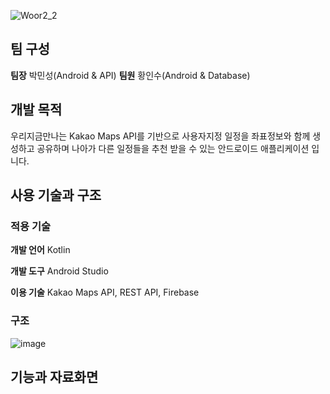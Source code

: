 ![Woor2_2](https://github.com/Insoo-Hwang/WooR2/assets/72377913/29116fdc-1da3-474a-b5ff-e73efe318c4f)

## 팀 구성
**팀장** 박민성(Android & API)
**팀원** 황인수(Android & Database)

## 개발 목적
우리지금만나는 Kakao Maps API를 기반으로 사용자지정 일정을 좌표정보와 함께 생성하고 공유하며 나아가 다른 일정들을 추천 받을 수 있는 안드로이드 애플리케이션 입니다.

## 사용 기술과 구조

### 적용 기술
**개발 언어** Kotlin

**개발 도구** Android Studio

**이용 기술** Kakao Maps API, REST API, Firebase

### 구조
![image](https://github.com/Insoo-Hwang/WooR2/assets/72377913/94ea1ce1-6797-46f3-a201-8fcd6c5fa286)


## 기능과 자료화면
